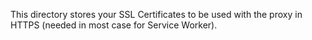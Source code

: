 This directory stores your SSL Certificates to be used with the proxy in HTTPS (needed in most case for Service Worker).